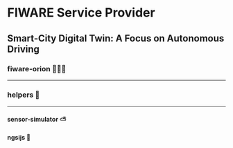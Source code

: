 # FIWARE Service Provider
## Smart-City Digital Twin: A Focus on Autonomous Driving


### fiware-orion 👨🏽‍💻

***

### helpers 🔨

***

#### sensor-simulator ⛅️
#### ngsijs 📡
